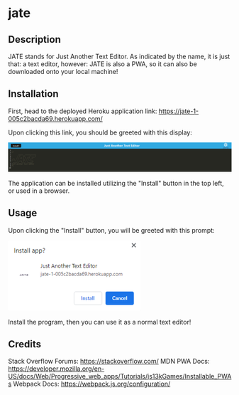 # jate

## Description

JATE stands for Just Another Text Editor. As indicated by the name, it is just that: a text editor, however: JATE is also a PWA, so it can also be downloaded onto your local machine!

## Installation

First, head to the deployed Heroku application link: https://jate-1-005c2bacda69.herokuapp.com/

Upon clicking this link, you should be greeted with this display:

![Alt text](jate1.PNG)

The application can be installed utilizing the "Install" button in the top left, or used in a browser.

## Usage

Upon clicking the "Install" button, you will be greeted with this prompt:

![Alt text](jate2.PNG)

Install the program, then you can use it as a normal text editor!

## Credits

Stack Overflow Forums: https://stackoverflow.com/
MDN PWA Docs: https://developer.mozilla.org/en-US/docs/Web/Progressive_web_apps/Tutorials/js13kGames/Installable_PWAs
Webpack Docs: https://webpack.js.org/configuration/
